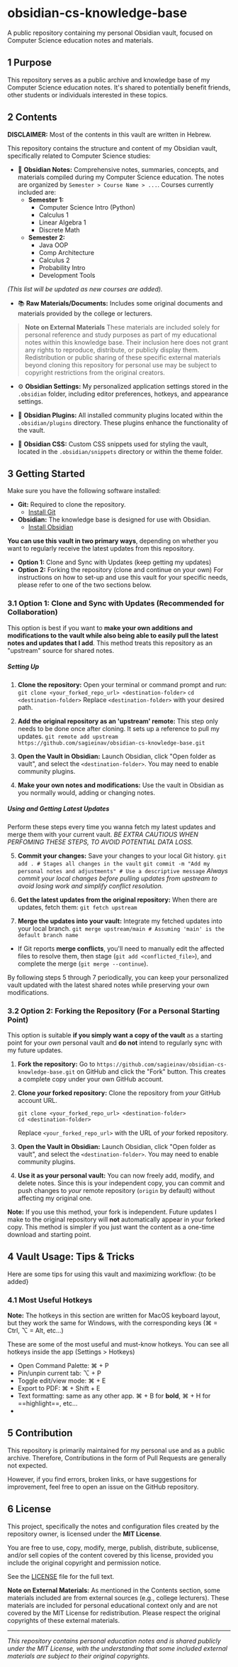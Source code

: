 # obsidian-cs-knowledge-base
   
A public repository containing my personal Obsidian vault, focused on Computer Science education notes and materials.
## 1 Purpose
   
This repository serves as a public archive and knowledge base of my Computer Science education notes. It's shared to potentially benefit friends, other students or individuals interested in these topics.
## 2 Contents
**DISCLAIMER:** Most of the contents in this vault are written in Hebrew.
   
This repository contains the structure and content of my Obsidian vault, specifically related to Computer Science studies:
   
   -   📄 **Obsidian Notes:** Comprehensive notes, summaries, concepts, and materials compiled during my Computer Science education. The notes are organized by `Semester > Course Name > ...`. Courses currently included are:
       -   **Semester 1:**
           -   Computer Science Intro (Python)
           -   Calculus 1
           -   Linear Algebra 1
           -   Discrete Math
       -   **Semester 2:**
           -   Java OOP
           -   Comp Architecture
           -   Calculus 2
           -   Probability Intro
           -   Development Tools
   
*(This list will be updated as new courses are added).*
   
   -   📚 **Raw Materials/Documents:** Includes some original documents and materials provided by the college or lecturers.
> **Note on External Materials**
  These materials are included solely for personal reference and study purposes as part of my educational notes within this knowledge base. Their inclusion here does not grant any rights to reproduce, distribute, or publicly display them. Redistribution or public sharing of these specific external materials beyond cloning this repository for personal use may be subject to copyright restrictions from the original creators.
   
   
   -   ⚙️ **Obsidian Settings:** My personalized application settings stored in the `.obsidian` folder, including editor preferences, hotkeys, and appearance settings.
   
   -   🔌 **Obsidian Plugins:** All installed community plugins located within the `.obsidian/plugins` directory. These plugins enhance the functionality of the vault.
   
   -   🎨 **Obsidian CSS:** Custom CSS snippets used for styling the vault, located in the `.obsidian/snippets` directory or within the theme folder.
   
## 3 Getting Started
   
Make sure you have the following software installed:
   
   *   **Git:** Required to clone the repository.
       *   [Install Git](https://git-scm.com/downloads)
   *   **Obsidian:** The knowledge base is designed for use with Obsidian.
       *   [Install Obsidian](https://obsidian.md/download)
   
**You can use this vault in two primary ways**, depending on whether you want to regularly receive the latest updates from this repository.
   - **Option 1:** Clone and Sync with Updates (keep getting my updates)
   - **Option 2:** Forking the repository (clone and continue on your own)
For instructions on how to set-up and use this vault for your specific needs, please refer to one of the two sections below.
   
### 3.1 Option 1: Clone and Sync with Updates (Recommended for Collaboration)
   
This option is best if you want to **make your own additions and modifications to the vault while also being able to easily pull the latest notes and updates that I add**. This method treats this repository as an "upstream" source for shared notes.

##### Setting Up
1.  **Clone the repository:**
	Open your terminal or command prompt and run:
	   `git clone <your_forked_repo_url> <destination-folder>`
	   `cd <destination-folder>`
	Replace `<destination-folder>` with your desired path.
	
2.  **Add the original repository as an 'upstream' remote:**
	This step only needs to be done once after cloning. It sets up a reference to pull my updates.
	`git remote add upstream https://github.com/sagieinav/obsidian-cs-knowledge-base.git`
   
3.  **Open the Vault in Obsidian:**
	Launch Obsidian, click "Open folder as vault", and select the `<destination-folder>`. You may need to enable community plugins.
   
4.  **Make your own notes and modifications:**
	Use the vault in Obsidian as you normally would, adding or changing notes.

##### Using and Getting Latest Updates
Perform these steps every time you wanna fetch my latest updates and merge them with your current vault.
*BE EXTRA CAUTIOUS WHEN PERFOMING THESE STEPS, TO AVOID POTENTIAL DATA LOSS.*
   
5.  **Commit your changes:**
	Save your changes to your local Git history.
       `git add . # Stages all changes in the vault`
       `git commit -m "Add my personal notes and adjustments" # Use a descriptive message`
	*Always commit your local changes before pulling updates from upstream to avoid losing work and simplify conflict resolution.*
   
6.  **Get the latest updates from the original repository:**
	 When there are updates, fetch them:
       `git fetch upstream`
   
7.  **Merge the updates into your vault:**
    Integrate my fetched updates into your local branch.
       `git merge upstream/main # Assuming 'main' is the default branch name`

 *   If Git reports **merge conflicts**, you'll need to manually edit the affected files to resolve them, then stage (`git add <conflicted_file>`), and complete the merge (`git merge --continue`).
   
   
   By following steps 5 through 7 periodically, you can keep your personalized vault updated with the latest shared notes while preserving your own modifications.
   
### 3.2 Option 2: Forking the Repository (For a Personal Starting Point)
   
This option is suitable **if you simply want a copy of the vault** as a starting point for your *own* personal vault and **do not** intend to regularly sync with my future updates.
   
1.  **Fork the repository:** Go to `https://github.com/sagieinav/obsidian-cs-knowledge-base.git` on GitHub and click the "Fork" button. This creates a complete copy under your own GitHub account.
   
2.  **Clone *your* forked repository:** Clone the repository from *your* GitHub account URL.
       ```
       git clone <your_forked_repo_url> <destination-folder>
       cd <destination-folder>
       ```
       Replace `<your_forked_repo_url>` with the URL of *your* forked repository.
   
3.  **Open the Vault in Obsidian:**
       Launch Obsidian, click "Open folder as vault", and select the `<destination-folder>`. You may need to enable community plugins.
   
4.  **Use it as your personal vault:** You can now freely add, modify, and delete notes. Since this is your independent copy, you can commit and push changes to *your* remote repository (`origin` by default) without affecting my original one.
   
   **Note:** If you use this method, your fork is independent. Future updates I make to the original repository will **not** automatically appear in your forked copy. This method is simpler if you just want the content as a one-time download and starting point.

## 4 Vault Usage: Tips & Tricks
Here are some tips for using this vault and maximizing workflow: {to be added}
### 4.1 Most Useful Hotkeys
**Note:** The hotkeys in this section are written for MacOS keyboard layout, but they work the same for Windows, with the corresponding keys (⌘ = Ctrl, ⌥ = Alt, etc...)

These are some of the most useful and must-know hotkeys. You can see all hotkeys inside the app (Settings > Hotkeys)

- Open Command Palette: ⌘ + P
- Pin/unpin current tab: ⌥ + P
- Toggle edit/view mode: ⌘ + E
- Export to PDF: ⌘ + Shift + E
- Text formatting: same as any other app. ⌘ + B for **bold**, ⌘ + H for ==highlight==, etc...
- 
## 5 Contribution
   
   This repository is primarily maintained for my personal use and as a public archive. Therefore, Contributions in the form of Pull Requests are generally not expected.
   
   However, if you find errors, broken links, or have suggestions for improvement, feel free to open an issue on the GitHub repository.
## 6 License
   
   This project, specifically the notes and configuration files created by the repository owner, is licensed under the **MIT License**.
   
   You are free to use, copy, modify, merge, publish, distribute, sublicense, and/or sell copies of the content covered by this license, provided you include the original copyright and permission notice.
   
   See the [LICENSE](LICENSE) file for the full text.
   
   **Note on External Materials:** As mentioned in the Contents section, some materials included are from external sources (e.g., college lecturers). These materials are included for personal educational context only and are not covered by the MIT License for redistribution. Please respect the original copyrights of these external materials.

---
   
   *This repository contains personal education notes and is shared publicly under the MIT License, with the understanding that some included external materials are subject to their original copyrights.*
